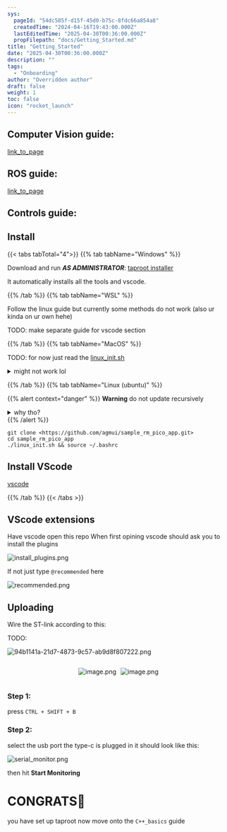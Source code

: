 ```yaml
---
sys:
  pageId: "54dc585f-d15f-45d0-b75c-8fdc66a854a8"
  createdTime: "2024-04-16T19:43:00.000Z"
  lastEditedTime: "2025-04-30T00:36:00.000Z"
  propFilepath: "docs/Getting_Started.md"
title: "Getting_Started"
date: "2025-04-30T00:36:00.000Z"
description: ""
tags:
  - "Onboarding"
author: "Overridden author"
draft: false
weight: 1
toc: false
icon: "rocket_launch"
---
```


## Computer Vision guide:

[link_to_page](86d45bc0-388b-4d26-8848-44f255f73d0e)

## ROS guide:

[link_to_page](3c76c1de-ec8f-46d6-8b0a-294005edc2d5)

## Controls guide:

## Install

{{< tabs tabTotal="4">}}
{{% tab tabName="Windows" %}}

Download and run _**AS ADMINISTRATOR**_: [taproot installer](https://github.com/Thornbots/TeachingFreshies/releases/tag/1.0)

It automatically installs all the tools and vscode.

{{% /tab %}}
{{% tab tabName="WSL" %}}

Follow the linux guide but currently some methods do not work (also ur kinda on ur own hehe)

TODO: make separate guide for vscode section

{{% /tab %}}
{{% tab tabName="MacOS" %}}

TODO: for now just read the [linux_init.sh](https://github.com/agmui/sample_rm_pico_app/blob/main/linux_init.sh)

<details>
<summary>might not work lol</summary>

`brew install libusb pkg-config`

Next install: [vscode](https://code.visualstudio.com/Download)

</details>

{{% /tab %}}
{{% tab tabName="Linux (ubuntu)" %}}

{{% alert context="danger" %}}
**Warning** do not update recursively
<details>
<summary>why tho?</summary>
There are some submodules that may go on for a while (like tinyusb) and I highly
recommend you don't need to get them.
If you want to see what submodules I update just look in `linux_init.sh`
</details>
{{% /alert %}}

```shell
git clone <https://github.com/agmui/sample_rm_pico_app.git>
cd sample_rm_pico_app
./linux_init.sh && source ~/.bashrc
```

## Install VScode

[vscode](https://code.visualstudio.com/Download)

{{% /tab %}}
{{< /tabs >}}

## VScode extensions

Have vscode open this repo
When first opining vscode should ask you to install the plugins

![install_plugins.png](https://prod-files-secure.s3.us-west-2.amazonaws.com/d518164a-d88e-44d1-a4ee-3adb3bd8bce0/89bd30f0-1825-4e77-867b-0a41ce370880/install_plugins.png?X-Amz-Algorithm=AWS4-HMAC-SHA256&X-Amz-Content-Sha256=UNSIGNED-PAYLOAD&X-Amz-Credential=ASIAZI2LB466243WSUQ6%2F20250717%2Fus-west-2%2Fs3%2Faws4_request&X-Amz-Date=20250717T081327Z&X-Amz-Expires=3600&X-Amz-Security-Token=IQoJb3JpZ2luX2VjEFcaCXVzLXdlc3QtMiJIMEYCIQDMCV7WSAjl7TKuD9iJihTcGrURML5lNC7O%2FlNhG8QMMAIhAL6SKXKn%2FOxZKOUbquQ5%2FMGHAQCoTH%2FeqgmldbHK00TBKv8DCHAQABoMNjM3NDIzMTgzODA1IgyNlkzxWCB3XKbGgHEq3AO1gWRVgslISq8bpCJgz%2Bp85OM%2BgrR7XeDIcsnA52vheaHvmFifv8b1CUDi3Nn%2Fw6AVdRsl1cTuZHod%2FTud08FyqRq95ycMCf1A8P56i6k1pMmyRB0BX%2F%2Bp8Wa4ewr0zwGhaALIMx2vrONkbco1C896tLbhyZpns4c%2Bj0gaDqFUpJcOV9g8zSKhBvKiEoD%2BwGxl1%2FvELHexrYidVWXDm7EHunSFnwPISzBhhPIcQSjgUPkVNUgW1EUhlUqHguTSI8RQ5IsCwiDaguWXQg7piFGY9gVUPeBrfv90vrRqh%2Fg2iOXoJ8fJI0ymNTqfWoi5n2ktM0r3qh7tqtB5K2Uu5NR%2FRRYsTfIxP5oCISn05n34Ov8H4aW0iGFuwSozn%2B%2FIE8AnIfRMvcV98CAzzg4kWCM16wOe%2FotUDio02aypa9uCGciYrEoIUqPwJb4%2FWiig29d7PqtNm7hv%2FtIJuwNTkgP%2FeKyee1HDfuUWasfCDH5YSgUwe%2F4h1AjCAlQ%2BmY5Z2VRQune4tDXRA%2FtkxV2a%2FJyr9upQP6fKyhem5O55pCj9csPaleRj1zHrkdbwqcUZ0wWsTw2KR1QepQKrKednxSy9zTP3yUp%2FCXAlqiqY4oNgyQdeCK35bvnfB1ebrDDAwOLDBjqkAV38LU2XWSbKRPI56t2TTpUsUGmrE54Pyspypf0RVft5i5Fzgy52vG0RF41Mdh3Ag%2FLnhWMAoOMIuK7P%2F9co1aHaXg0fJ5EIiSrqpG4mAgUqzHVzjCDRfOx3%2FnclZpxeIrWDFgLqF%2BYCle%2BwZLLbHwFNDoKPReA%2BJuos4iJFGl0HgNCvFSpJhDOkX4DiZBxzch1FN7ZiUW1TL2LG61hWPNlo6bc2&X-Amz-Signature=a6859418c51cfad5573bd40f392b8e2b1b5f3a98142e317943f537ee65a649eb&X-Amz-SignedHeaders=host&x-amz-checksum-mode=ENABLED&x-id=GetObject)

If not just type `@recommended` here  

![recommended.png](https://prod-files-secure.s3.us-west-2.amazonaws.com/d518164a-d88e-44d1-a4ee-3adb3bd8bce0/61e661e9-5d85-4dfc-be0d-8d2097a5e793/recommended.png?X-Amz-Algorithm=AWS4-HMAC-SHA256&X-Amz-Content-Sha256=UNSIGNED-PAYLOAD&X-Amz-Credential=ASIAZI2LB466243WSUQ6%2F20250717%2Fus-west-2%2Fs3%2Faws4_request&X-Amz-Date=20250717T081327Z&X-Amz-Expires=3600&X-Amz-Security-Token=IQoJb3JpZ2luX2VjEFcaCXVzLXdlc3QtMiJIMEYCIQDMCV7WSAjl7TKuD9iJihTcGrURML5lNC7O%2FlNhG8QMMAIhAL6SKXKn%2FOxZKOUbquQ5%2FMGHAQCoTH%2FeqgmldbHK00TBKv8DCHAQABoMNjM3NDIzMTgzODA1IgyNlkzxWCB3XKbGgHEq3AO1gWRVgslISq8bpCJgz%2Bp85OM%2BgrR7XeDIcsnA52vheaHvmFifv8b1CUDi3Nn%2Fw6AVdRsl1cTuZHod%2FTud08FyqRq95ycMCf1A8P56i6k1pMmyRB0BX%2F%2Bp8Wa4ewr0zwGhaALIMx2vrONkbco1C896tLbhyZpns4c%2Bj0gaDqFUpJcOV9g8zSKhBvKiEoD%2BwGxl1%2FvELHexrYidVWXDm7EHunSFnwPISzBhhPIcQSjgUPkVNUgW1EUhlUqHguTSI8RQ5IsCwiDaguWXQg7piFGY9gVUPeBrfv90vrRqh%2Fg2iOXoJ8fJI0ymNTqfWoi5n2ktM0r3qh7tqtB5K2Uu5NR%2FRRYsTfIxP5oCISn05n34Ov8H4aW0iGFuwSozn%2B%2FIE8AnIfRMvcV98CAzzg4kWCM16wOe%2FotUDio02aypa9uCGciYrEoIUqPwJb4%2FWiig29d7PqtNm7hv%2FtIJuwNTkgP%2FeKyee1HDfuUWasfCDH5YSgUwe%2F4h1AjCAlQ%2BmY5Z2VRQune4tDXRA%2FtkxV2a%2FJyr9upQP6fKyhem5O55pCj9csPaleRj1zHrkdbwqcUZ0wWsTw2KR1QepQKrKednxSy9zTP3yUp%2FCXAlqiqY4oNgyQdeCK35bvnfB1ebrDDAwOLDBjqkAV38LU2XWSbKRPI56t2TTpUsUGmrE54Pyspypf0RVft5i5Fzgy52vG0RF41Mdh3Ag%2FLnhWMAoOMIuK7P%2F9co1aHaXg0fJ5EIiSrqpG4mAgUqzHVzjCDRfOx3%2FnclZpxeIrWDFgLqF%2BYCle%2BwZLLbHwFNDoKPReA%2BJuos4iJFGl0HgNCvFSpJhDOkX4DiZBxzch1FN7ZiUW1TL2LG61hWPNlo6bc2&X-Amz-Signature=61c6635e676686b9c872cf52356b8846ae2d69d29412bae80a07873932157103&X-Amz-SignedHeaders=host&x-amz-checksum-mode=ENABLED&x-id=GetObject)

## Uploading

Wire the ST-link according to this:

TODO:

![94b1141a-21d7-4873-9c57-ab9d8f807222.png](https://prod-files-secure.s3.us-west-2.amazonaws.com/d518164a-d88e-44d1-a4ee-3adb3bd8bce0/e5fad17d-ab82-4300-9f4c-505ab4b1202c/94b1141a-21d7-4873-9c57-ab9d8f807222.png?X-Amz-Algorithm=AWS4-HMAC-SHA256&X-Amz-Content-Sha256=UNSIGNED-PAYLOAD&X-Amz-Credential=ASIAZI2LB466243WSUQ6%2F20250717%2Fus-west-2%2Fs3%2Faws4_request&X-Amz-Date=20250717T081327Z&X-Amz-Expires=3600&X-Amz-Security-Token=IQoJb3JpZ2luX2VjEFcaCXVzLXdlc3QtMiJIMEYCIQDMCV7WSAjl7TKuD9iJihTcGrURML5lNC7O%2FlNhG8QMMAIhAL6SKXKn%2FOxZKOUbquQ5%2FMGHAQCoTH%2FeqgmldbHK00TBKv8DCHAQABoMNjM3NDIzMTgzODA1IgyNlkzxWCB3XKbGgHEq3AO1gWRVgslISq8bpCJgz%2Bp85OM%2BgrR7XeDIcsnA52vheaHvmFifv8b1CUDi3Nn%2Fw6AVdRsl1cTuZHod%2FTud08FyqRq95ycMCf1A8P56i6k1pMmyRB0BX%2F%2Bp8Wa4ewr0zwGhaALIMx2vrONkbco1C896tLbhyZpns4c%2Bj0gaDqFUpJcOV9g8zSKhBvKiEoD%2BwGxl1%2FvELHexrYidVWXDm7EHunSFnwPISzBhhPIcQSjgUPkVNUgW1EUhlUqHguTSI8RQ5IsCwiDaguWXQg7piFGY9gVUPeBrfv90vrRqh%2Fg2iOXoJ8fJI0ymNTqfWoi5n2ktM0r3qh7tqtB5K2Uu5NR%2FRRYsTfIxP5oCISn05n34Ov8H4aW0iGFuwSozn%2B%2FIE8AnIfRMvcV98CAzzg4kWCM16wOe%2FotUDio02aypa9uCGciYrEoIUqPwJb4%2FWiig29d7PqtNm7hv%2FtIJuwNTkgP%2FeKyee1HDfuUWasfCDH5YSgUwe%2F4h1AjCAlQ%2BmY5Z2VRQune4tDXRA%2FtkxV2a%2FJyr9upQP6fKyhem5O55pCj9csPaleRj1zHrkdbwqcUZ0wWsTw2KR1QepQKrKednxSy9zTP3yUp%2FCXAlqiqY4oNgyQdeCK35bvnfB1ebrDDAwOLDBjqkAV38LU2XWSbKRPI56t2TTpUsUGmrE54Pyspypf0RVft5i5Fzgy52vG0RF41Mdh3Ag%2FLnhWMAoOMIuK7P%2F9co1aHaXg0fJ5EIiSrqpG4mAgUqzHVzjCDRfOx3%2FnclZpxeIrWDFgLqF%2BYCle%2BwZLLbHwFNDoKPReA%2BJuos4iJFGl0HgNCvFSpJhDOkX4DiZBxzch1FN7ZiUW1TL2LG61hWPNlo6bc2&X-Amz-Signature=feb34eaa44febc97877261c873e6564b7cdc097e22a62f159bec0ba92c654ffc&X-Amz-SignedHeaders=host&x-amz-checksum-mode=ENABLED&x-id=GetObject)

<div style="display: flex;flex-direction: row; column-gap:10px; max-width: 630px;justify-content: center;">
<div>

![image.png](https://prod-files-secure.s3.us-west-2.amazonaws.com/d518164a-d88e-44d1-a4ee-3adb3bd8bce0/210ecb78-1116-4d7b-b9b7-2292f66fa2c2/image.png?X-Amz-Algorithm=AWS4-HMAC-SHA256&X-Amz-Content-Sha256=UNSIGNED-PAYLOAD&X-Amz-Credential=ASIAZI2LB466VVMCEGAO%2F20250717%2Fus-west-2%2Fs3%2Faws4_request&X-Amz-Date=20250717T081329Z&X-Amz-Expires=3600&X-Amz-Security-Token=IQoJb3JpZ2luX2VjEFcaCXVzLXdlc3QtMiJHMEUCIC24UK3nZ6inJ5QD%2Bn0DwqMGDu8YF%2B%2FQAhggKJyfQIiZAiEApUAdjyfkZ%2BjLDrwH387mkE4WeGEYcontr36WoaeY%2F0Qq%2FwMIcBAAGgw2Mzc0MjMxODM4MDUiDFjiWMq%2F%2F8Z9D9BTmircA%2FViA1dfFyIOALsETEbgQ06gb3ilDvsEJuj6s2puEivUAZVGiNJAFhpFz1Z46gDTOQkFy49YPwhUVPVFGm%2F0vxtxjtMD%2F5LlQURPyEs%2FSJm789pQSeiK%2FKBF56EV2r3KM2P%2BnZCFadxgNsXM4QKM%2BvLJ00zAhpWlef5zo00bb88PeUCJuDbzPzaup%2F%2F%2F49lvEGc18CdgIjDBpLnJw5L9B45rK%2BU57olSnOpB5BYLxVmpZqThEX9CNy7%2F0kbBmSluVrxwsbyVrWAYBfCCpyTVV%2FPFzpHAOsy%2BxVtqpSAS3BdWTeKM0RX%2Bi6KA7jwt3rDGcTFCn6XRT8vXY2c0jqw50MjGfucbL2kqbuA8kMwKMl%2F%2F%2FT%2BWVO0EZ5tkAgX2WD3n7o%2FUPu4RwlcLT6p6krAP8L3GsPBanNoYNxTCawYiaO6mHQGB%2Bc13deLKcMmDJ0EFt8uo9ySJiVqU%2Fu6TMI5ZVfCEL470PZ9%2BkbRfapiucGwHf7VMSSncv0bcNJWPVo9vEaEeNCgLaFaoppiCJO6jp%2FUcBGBPqofDXP5x%2FsE3BZXMKxB%2BCjtl0efCZlTbxnJMZMrmViQC68UbW51FRmYuN1ivSJ3J60Qr9BN2CNixGH7TfaQIdH04N%2FxrhrQlMIjB4sMGOqUBjSdRQxl%2F7mzaNsTK6CbUXT1UduQYrs9xHa%2FTYz%2FwA1Mww6Uxi8qKhfhwpxZpZElErBHZC9tNN9ocJopaqMhg7dhswXG2qJG0HSAtNHIfMJjGXY6fo8SavIJSEhXHh3pR6f0jCdUvVU%2F5rPUud5P%2Bk5CKWhMLhkLnbFnDr3isX7JxOTpK%2BZm89UXYhBOGbkB3dfOBrVIaBeHfy2rIkuEyfrW8SELo&X-Amz-Signature=b8d286f0331c998386211c96da58a76901f7c160dbcf0760495369cea68a7976&X-Amz-SignedHeaders=host&x-amz-checksum-mode=ENABLED&x-id=GetObject)

</div>
<div>

![image.png](https://prod-files-secure.s3.us-west-2.amazonaws.com/d518164a-d88e-44d1-a4ee-3adb3bd8bce0/33a0fd0f-8ca6-4a86-8e09-26e95ded1fff/image.png?X-Amz-Algorithm=AWS4-HMAC-SHA256&X-Amz-Content-Sha256=UNSIGNED-PAYLOAD&X-Amz-Credential=ASIAZI2LB466VLE57YTL%2F20250717%2Fus-west-2%2Fs3%2Faws4_request&X-Amz-Date=20250717T081329Z&X-Amz-Expires=3600&X-Amz-Security-Token=IQoJb3JpZ2luX2VjEFcaCXVzLXdlc3QtMiJHMEUCIQDxJBQT0ak%2B3XmX8bjUlSTwizWqy7D2sjfImUGs1PiFqAIgNn00LTVMQCjQ%2F1dYGRKTplGfMQkdoQ3oO8n7%2FgXPHZEq%2FwMIcBAAGgw2Mzc0MjMxODM4MDUiDLbx4h8QAoCMXERKDyrcAxxpFIOZ6cwPDBxcvpxQroN09qtQdzsWXIvrP611izq%2FRklh4pOdX7fvJwYfMH63Ox4qtdL6QJGH3%2B2KXy%2FxlVFqt7V2np%2FiEFL6gMBUiyXJqtpCFG1se0HBEBpk8g50L%2B2q3EAWCXlkYCreYkrZfG81urVZPW%2Fj7SK%2B1CJ1Rt6iTeaX%2Fu9GLkka3%2Bmec9S5kXKH25nsmY7FJIQ9J3fMDag%2F46PuSs1gRCrZzjsJWhYnUjxVOKjIC%2BbnG%2F6G4q%2F3W6%2F0aAtVNmbhAXjw%2Bzw%2F6vzko9%2BiRv6sePDxfkY13ANXcRM0birNaMIXVadbmCtXpauwQhxSMCaCjuUrFpH1AyOP0iMzd%2BVLYomYzFOmYOetJnADoglznNRU%2FE48kAQPMkjDR7kD0DpnR10vc1Bz3yNyXkxt3lNIBNz2AwluWw3baE8NptZd71M6uhUjNC8xMXDG2nlbjgMe1Gdtee1Tb%2FBYeCVG4wQ%2BVvRLRdSIeW2h25HfKrc45FfinEldsBqB9GvhpIXp2KREnrhtnr1nfp6eo3wSeXOEC9Br1eaqSkjNyL86l6di5d5lSzSKQgEEy%2FWNvzvpAHs%2BL6SpR35FIRL%2FmDVq5%2FY%2F8EGYyeLbL1HE%2FV8zQJIwdqOAH02WMMfA4sMGOqUBLjxAUiOgXQQP1W32C%2F%2B%2BgNwONPFWK1%2BIOYMNB1q5abPwCBiZfPLdoKPdaJ96K7z5iBsZfLi%2FtDNQ4CRXs%2FE5MmINTMOoBgJQ5F9J56QP0GuwYJz%2FBUmHm4UMDWdW%2FaS7vwftInEepvHpvEy00KQe10Rrg8GCfwXc%2BsclUx5WpAJF%2BNlpeJ6%2FxJ5PJ6gmOK0oxfR9sTH44M8KZNfofYywo1snkdzy&X-Amz-Signature=bcfbeea5dfab84b63d6e1f6a307a56569a6cfbc3c001529a1a5492556d5ebe97&X-Amz-SignedHeaders=host&x-amz-checksum-mode=ENABLED&x-id=GetObject)

</div>
</div>

### Step 1:

press `CTRL + SHIFT + B`

### Step 2:

select the usb port the type-c is plugged in it should look like this:

![serial_monitor.png](https://prod-files-secure.s3.us-west-2.amazonaws.com/d518164a-d88e-44d1-a4ee-3adb3bd8bce0/f03f4774-05d4-4393-b6a0-d5efb6d315ab/serial_monitor.png?X-Amz-Algorithm=AWS4-HMAC-SHA256&X-Amz-Content-Sha256=UNSIGNED-PAYLOAD&X-Amz-Credential=ASIAZI2LB466243WSUQ6%2F20250717%2Fus-west-2%2Fs3%2Faws4_request&X-Amz-Date=20250717T081327Z&X-Amz-Expires=3600&X-Amz-Security-Token=IQoJb3JpZ2luX2VjEFcaCXVzLXdlc3QtMiJIMEYCIQDMCV7WSAjl7TKuD9iJihTcGrURML5lNC7O%2FlNhG8QMMAIhAL6SKXKn%2FOxZKOUbquQ5%2FMGHAQCoTH%2FeqgmldbHK00TBKv8DCHAQABoMNjM3NDIzMTgzODA1IgyNlkzxWCB3XKbGgHEq3AO1gWRVgslISq8bpCJgz%2Bp85OM%2BgrR7XeDIcsnA52vheaHvmFifv8b1CUDi3Nn%2Fw6AVdRsl1cTuZHod%2FTud08FyqRq95ycMCf1A8P56i6k1pMmyRB0BX%2F%2Bp8Wa4ewr0zwGhaALIMx2vrONkbco1C896tLbhyZpns4c%2Bj0gaDqFUpJcOV9g8zSKhBvKiEoD%2BwGxl1%2FvELHexrYidVWXDm7EHunSFnwPISzBhhPIcQSjgUPkVNUgW1EUhlUqHguTSI8RQ5IsCwiDaguWXQg7piFGY9gVUPeBrfv90vrRqh%2Fg2iOXoJ8fJI0ymNTqfWoi5n2ktM0r3qh7tqtB5K2Uu5NR%2FRRYsTfIxP5oCISn05n34Ov8H4aW0iGFuwSozn%2B%2FIE8AnIfRMvcV98CAzzg4kWCM16wOe%2FotUDio02aypa9uCGciYrEoIUqPwJb4%2FWiig29d7PqtNm7hv%2FtIJuwNTkgP%2FeKyee1HDfuUWasfCDH5YSgUwe%2F4h1AjCAlQ%2BmY5Z2VRQune4tDXRA%2FtkxV2a%2FJyr9upQP6fKyhem5O55pCj9csPaleRj1zHrkdbwqcUZ0wWsTw2KR1QepQKrKednxSy9zTP3yUp%2FCXAlqiqY4oNgyQdeCK35bvnfB1ebrDDAwOLDBjqkAV38LU2XWSbKRPI56t2TTpUsUGmrE54Pyspypf0RVft5i5Fzgy52vG0RF41Mdh3Ag%2FLnhWMAoOMIuK7P%2F9co1aHaXg0fJ5EIiSrqpG4mAgUqzHVzjCDRfOx3%2FnclZpxeIrWDFgLqF%2BYCle%2BwZLLbHwFNDoKPReA%2BJuos4iJFGl0HgNCvFSpJhDOkX4DiZBxzch1FN7ZiUW1TL2LG61hWPNlo6bc2&X-Amz-Signature=7331ed7908817af47642a8fcc89290edfc7124ffade3e4ea49dfc280b4e8acda&X-Amz-SignedHeaders=host&x-amz-checksum-mode=ENABLED&x-id=GetObject)

then hit **Start Monitoring**

# CONGRATS🎉

you have set up taproot now move onto the `C++_basics` guide
